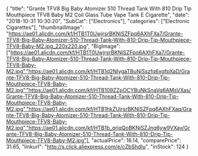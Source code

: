 {
	"title": "Grante TFV8 Big Baby Atomizer 510 Thread Tank With 810 Drip Tip Mouthpiece TFV8 Baby M2 Coil Glass Tube Vape Tank E Cigarette",
	"date": "2018-10-31 10:30:20",
	"SubCat": ["Electronics"],
	"categories": ["Electronic Cigarettes"],
	"thumbnailImage": "https://ae01.alicdn.com/kf/HTB1T0UwjrsrBKNjSZFpq6AXhFXa7/Grante-TFV8-Big-Baby-Atomizer-510-Thread-Tank-With-810-Drip-Tip-Mouthpiece-TFV8-Baby-M2.jpg_220x220.jpg",
	"BigImage": ["https://ae01.alicdn.com/kf/HTB1T0UwjrsrBKNjSZFpq6AXhFXa7/Grante-TFV8-Big-Baby-Atomizer-510-Thread-Tank-With-810-Drip-Tip-Mouthpiece-TFV8-Baby-M2.jpg","https://ae01.alicdn.com/kf/HTB1d2NIygaTBuNjSszfq6xgfpXaD/Grante-TFV8-Big-Baby-Atomizer-510-Thread-Tank-With-810-Drip-Tip-Mouthpiece-TFV8-Baby-M2.jpg","https://ae01.alicdn.com/kf/HTB109ZZpOCYBuNkSnaVq6AMsVXas/Grante-TFV8-Big-Baby-Atomizer-510-Thread-Tank-With-810-Drip-Tip-Mouthpiece-TFV8-Baby-M2.jpg","https://ae01.alicdn.com/kf/HTB1hkZUirsrBKNjSZFpq6AXhFXaq/Grante-TFV8-Big-Baby-Atomizer-510-Thread-Tank-With-810-Drip-Tip-Mouthpiece-TFV8-Baby-M2.jpg","https://ae01.alicdn.com/kf/HTB1b_qriqQoBKNjSZJnq6yw9VXay/Grante-TFV8-Big-Baby-Atomizer-510-Thread-Tank-With-810-Drip-Tip-Mouthpiece-TFV8-Baby-M2.jpg"],
	"actualPrice": 16.14,
	"comparePrice": 31.65,
	"linkurl": "http://s.click.aliexpress.com/e/cZbShdIu",
	"inStock": 124
}
